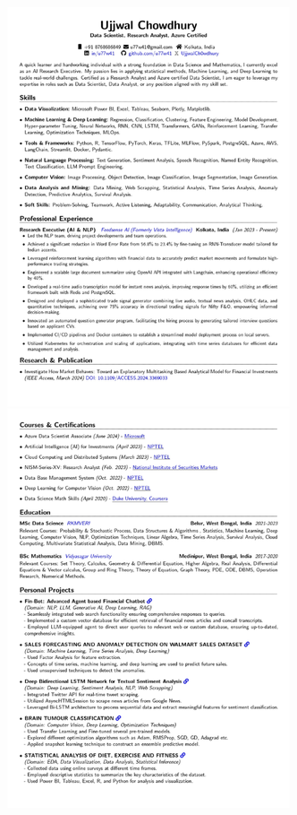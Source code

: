 ![My Resume](Ujjwal_Chowdhury_Resume_July2024_page-0001.jpg)
![My Resume](Ujjwal_Chowdhury_Resume_July2024_page-0002.jpg)
